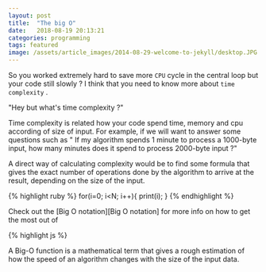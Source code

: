 ```yaml
---
layout: post
title:  "The big O"
date:   2018-08-19 20:13:21
categories: programming
tags: featured
image: /assets/article_images/2014-08-29-welcome-to-jekyll/desktop.JPG
---
```


So you worked extremely hard to save more `CPU` cycle in the central loop but your code still slowly ? I think that you need to know more about `time complexity` . 

"Hey but what's time complexity ?"

Time complexity is related how your code spend time, memory and cpu according of size of input. For example, if we will want to answer some questions such as " If my algorithm spends 1 minute to process a 1000-byte input, how many minutes does it spend to process 2000-byte input ?" 

A direct way of calculating complexity would be to find some formula that gives the exact number of operations done by the algorithm to arrive  at the result, depending on the size of the input. 

{% highlight ruby %}
 for(i=0; i<N; i++){
     print(i);
 }
{% endhighlight %}

Check out the [Big O notation][Big O notation] for more info on how to get the most out of 

{% highlight js %}



A Big-O function is a mathematical term that gives a rough estimation of how the speed of an algorithm changes with the size of the input data.


[Big O notation]:      http://web.mit.edu/16.070/www/lecture/big_o.pdf
